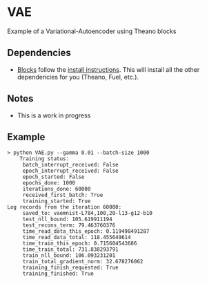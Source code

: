 # VAE
Example of a Variational-Autoencoder using Theano blocks

Dependencies
------------
 * [Blocks](https://github.com/mila-udem/blocks) follow
the [install instructions](http://blocks.readthedocs.org/en/latest/setup.html).
This will install all the other dependencies for you (Theano, Fuel, etc.).

Notes
-----
 * This is a work in progress
 
Example
-------
    > python VAE.py --gamma 0.01 --batch-size 1000
        Training status:
         batch_interrupt_received: False
         epoch_interrupt_received: False
         epoch_started: False
         epochs_done: 1000
         iterations_done: 60000
         received_first_batch: True
         training_started: True
    Log records from the iteration 60000:
         saved_to: vaemnist-L784,100,20-l13-g12-b10
         test_nll_bound: 105.619911194
         test_recons_term: 79.463760376
         time_read_data_this_epoch: 0.119498491287
         time_read_data_total: 118.455649614
         time_train_this_epoch: 0.715604543686
         time_train_total: 731.838293791
         train_nll_bound: 106.093231201
         train_total_gradient_norm: 32.678276062
         training_finish_requested: True
         training_finished: True